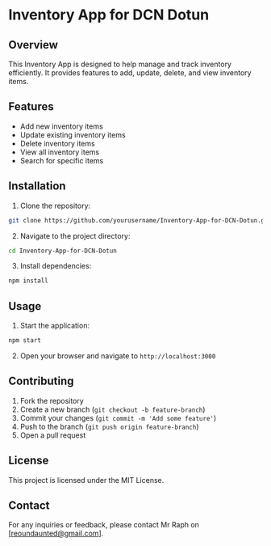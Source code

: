 # Inventory App for DCN Dotun

## Overview

This Inventory App is designed to help manage and track inventory efficiently. It provides features to add, update, delete, and view inventory items.

## Features

- Add new inventory items
- Update existing inventory items
- Delete inventory items
- View all inventory items
- Search for specific items

## Installation

1. Clone the repository:

```bash
git clone https://github.com/yourusername/Inventory-App-for-DCN-Dotun.git
```

2. Navigate to the project directory:

```bash
cd Inventory-App-for-DCN-Dotun
```

3. Install dependencies:

```bash
npm install
```

## Usage

1. Start the application:

```bash
npm start
```

2. Open your browser and navigate to `http://localhost:3000`

## Contributing

1. Fork the repository
2. Create a new branch (`git checkout -b feature-branch`)
3. Commit your changes (`git commit -m 'Add some feature'`)
4. Push to the branch (`git push origin feature-branch`)
5. Open a pull request

## License

This project is licensed under the MIT License.

## Contact

For any inquiries or feedback, please contact Mr Raph on [reoundaunted@gmail.com].
